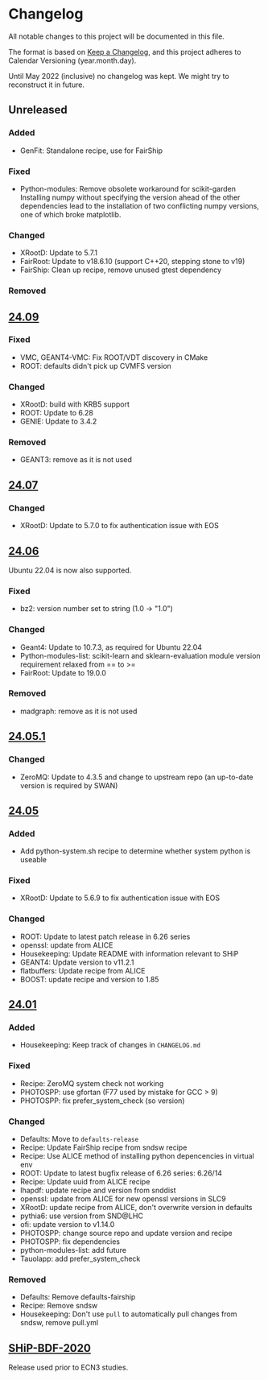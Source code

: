 # Changelog

All notable changes to this project will be documented in this file.

The format is based on [Keep a Changelog](https://keepachangelog.com/en/1.1.0/), and this project adheres to Calendar Versioning (year.month.day).

Until May 2022 (inclusive) no changelog was kept. We might try to reconstruct it in future.

## Unreleased

### Added

* GenFit: Standalone recipe, use for FairShip

### Fixed

* Python-modules: Remove obsolete workaround for scikit-garden
  Installing numpy without specifying the version ahead of the other
  dependencies lead to the  installation of two conflicting numpy versions, one
  of which broke matplotlib.

### Changed

* XRootD: Update to 5.7.1
* FairRoot: Update to v18.6.10 (support C++20, stepping stone to v19)
* FairShip: Clean up recipe, remove unused gtest dependency

### Removed

## [24.09](https://github.com/ShipSoft/shipdist/tree/24.09)

### Fixed

* VMC, GEANT4-VMC: Fix ROOT/VDT discovery in CMake
* ROOT: defaults didn't pick up CVMFS version

### Changed

* XRootD: build with KRB5 support
* ROOT: Update to 6.28
* GENIE: Update to 3.4.2

### Removed

* GEANT3: remove as it is not used

## [24.07](https://github.com/ShipSoft/shipdist/tree/24.07)

### Changed

* XRootD: Update to 5.7.0 to fix authentication issue with EOS

## [24.06](https://github.com/ShipSoft/shipdist/tree/24.06)

Ubuntu 22.04 is now also supported.

### Fixed

* bz2: version number set to string (1.0 -> "1.0")

### Changed

* Geant4: Update to 10.7.3, as required for Ubuntu 22.04
* Python-modules-list: scikit-learn and sklearn-evaluation module version requirement relaxed from == to >=
* FairRoot: Update to 19.0.0

### Removed

* madgraph: remove as it is not used

## [24.05.1](https://github.com/ShipSoft/shipdist/tree/24.05.1)

### Changed

* ZeroMQ: Update to 4.3.5 and change to upstream repo (an up-to-date version is required by SWAN)

## [24.05](https://github.com/ShipSoft/shipdist/tree/24.05)

### Added

* Add python-system.sh recipe to determine whether system python is useable

### Fixed

* XRootD: Update to 5.6.9 to fix authentication issue with EOS

### Changed

* ROOT: Update to latest patch release in 6.26 series
* openssl: update from ALICE
* Housekeeping: Update README with information relevant to SHiP
* GEANT4: Update version to v11.2.1
* flatbuffers: Update recipe from ALICE
* BOOST: update recipe and version to 1.85

## [24.01](https://github.com/ShipSoft/shipdist/tree/24.01)

### Added

* Housekeeping: Keep track of changes in `CHANGELOG.md`

### Fixed

* Recipe: ZeroMQ system check not working
* PHOTOSPP: use gfortan (F77 used by mistake for GCC > 9)
* PHOTOSPP: fix prefer_system_check (so version)

### Changed

* Defaults: Move to `defaults-release`
* Recipe: Update FairShip recipe from sndsw recipe
* Recipe: Use ALICE method of installing python depencencies in virtual env
* ROOT: Update to latest bugfix release of 6.26 series: 6.26/14
* Recipe: Update uuid from ALICE recipe
* lhapdf: update recipe and version from snddist
* openssl: update from ALICE for new openssl versions in SLC9
* XRootD: update recipe from ALICE, don't overwrite version in defaults
* pythia6: use version from SND@LHC
* ofi: update version to v1.14.0
* PHOTOSPP: change source repo and update version and recipe
* PHOTOSPP: fix dependencies
* python-modules-list: add future
* Tauolapp: add prefer_system_check

### Removed

* Defaults: Remove defaults-fairship
* Recipe: Remove sndsw
* Housekeeping: Don't use `pull` to automatically pull changes from sndsw, remove pull.yml

## [SHiP-BDF-2020](https://github.com/ShipSoft/shipdist/commit/a3e02452a66000efb7ee1cc68c955113b3ca2e06)

Release used prior to ECN3 studies.
